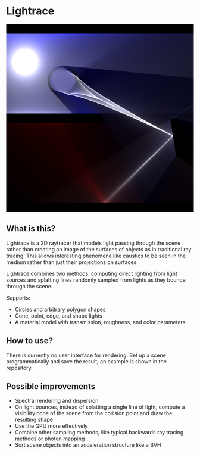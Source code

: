 # Lightrace

![sample render](preview.png)

## What is this?

Lightrace is a 2D raytracer that models light passing through the scene rather than creating an image of the surfaces of objects as in traditional ray tracing. This allows interesting phenomena like caustics to be seen in the medium rather than just their projections on surfaces.

Lightrace combines two methods: computing direct lighting from light sources and splatting lines randomly sampled from lights as they bounce through the scene.

Supports:

* Circles and arbitrary polygon shapes
* Cone, point, edge, and shape lights
* A material model with transmission, roughness, and color parameters

## How to use?

There is currently no user interface for rendering. Set up a scene programmatically and save the result; an example is shown in the repository.

## Possible improvements

* Spectral rendering and dispersion
* On light bounces, instead of splatting a single line of light, compute a visibility cone of the scene from the collision point and draw the resulting shape
* Use the GPU more effectively
* Combine other sampling methods, like typical backwards ray tracing methods or photon mapping
* Sort scene objects into an acceleration structure like a BVH

